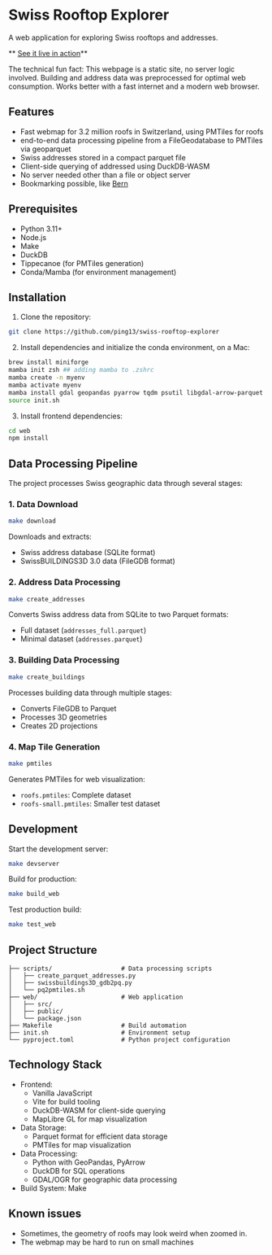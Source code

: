 # Swiss Rooftop Explorer

A web application for exploring Swiss rooftops and addresses. 

** [See it live in action](https://ping13.net/swiss-rooftop-explorer/)**

The technical fun fact: This webpage is a static site, no server logic
involved. Building and address data was preprocessed for optimal web
consumption. Works better with a fast internet and a modern web browser.

## Features

- Fast webmap for 3.2 million roofs in Switzerland, using PMTiles for roofs
- end-to-end data processing pipeline from a FileGeodatabase to PMTiles via geoparquet 
- Swiss addresses stored in a compact parquet file
- Client-side querying of addressed using DuckDB-WASM
- No server needed other than a file or object server
- Bookmarking possible, like [Bern](https://ping13.net/swiss-rooftop-explorer/?zip=3011)

## Prerequisites

- Python 3.11+
- Node.js
- Make
- DuckDB
- Tippecanoe (for PMTiles generation)
- Conda/Mamba (for environment management)

## Installation

1. Clone the repository:
```bash
git clone https://github.com/ping13/swiss-rooftop-explorer
```

2. Install dependencies and initialize the conda environment, on a Mac:

```bash
brew install miniforge
mamba init zsh ## adding mamba to .zshrc
mamba create -n myenv 
mamba activate myenv
mamba install gdal geopandas pyarrow tqdm psutil libgdal-arrow-parquet
source init.sh
```

3. Install frontend dependencies:
```bash
cd web
npm install
```

## Data Processing Pipeline

The project processes Swiss geographic data through several stages:

### 1. Data Download
```bash
make download
```
Downloads and extracts:
- Swiss address database (SQLite format)
- SwissBUILDINGS3D 3.0 data (FileGDB format)

### 2. Address Data Processing
```bash
make create_addresses
```
Converts Swiss address data from SQLite to two Parquet formats:
- Full dataset (`addresses_full.parquet`)
- Minimal dataset (`addresses.parquet`)

### 3. Building Data Processing
```bash
make create_buildings
```
Processes building data through multiple stages:
- Converts FileGDB to Parquet
- Processes 3D geometries
- Creates 2D projections

### 4. Map Tile Generation
```bash
make pmtiles
```
Generates PMTiles for web visualization:
- `roofs.pmtiles`: Complete dataset
- `roofs-small.pmtiles`: Smaller test dataset

## Development

Start the development server:
```bash
make devserver
```

Build for production:
```bash
make build_web
```

Test production build:
```bash
make test_web
```


## Project Structure

```
├── scripts/                   # Data processing scripts
│   ├── create_parquet_addresses.py
│   ├── swissbuildings3D_gdb2pq.py
│   └── pq2pmtiles.sh
├── web/                       # Web application
│   ├── src/
│   ├── public/
│   └── package.json
├── Makefile                   # Build automation
├── init.sh                    # Environment setup
└── pyproject.toml             # Python project configuration
```

## Technology Stack

- Frontend: 
  - Vanilla JavaScript
  - Vite for build tooling
  - DuckDB-WASM for client-side querying
  - MapLibre GL for map visualization
- Data Storage:
  - Parquet format for efficient data storage
  - PMTiles for map visualization
- Data Processing:
  - Python with GeoPandas, PyArrow
  - DuckDB for SQL operations
  - GDAL/OGR for geographic data processing
- Build System: Make

## Known issues

- Sometimes, the geometry of roofs may look weird when zoomed in.
- The webmap may be hard to run on small machines


